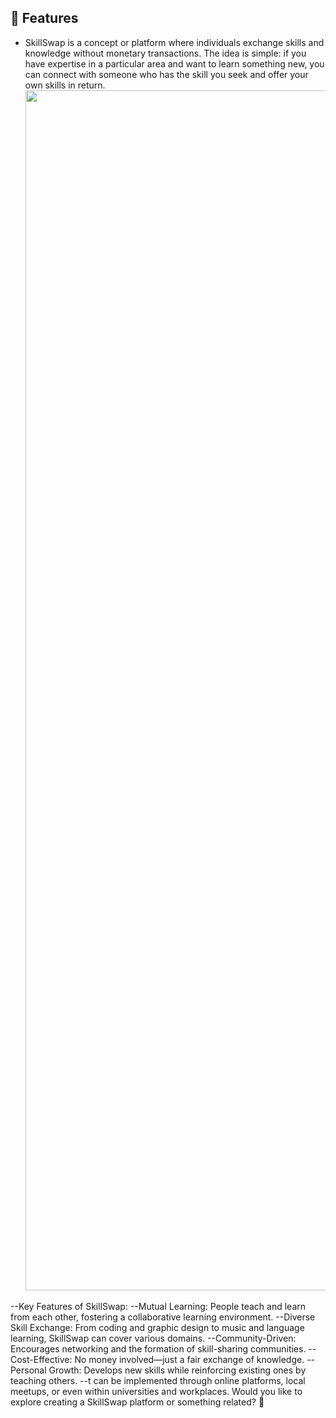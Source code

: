 
## 🚀 Features  
- SkillSwap is a concept or platform where individuals exchange skills and knowledge without monetary transactions. The idea is simple: if you have expertise in a particular area and want to learn something new, you can connect with someone who has the skill you seek and offer your own skills in return.
  <img src="https://www.animatedimages.org/data/media/562/animated-line-image-0184.gif" width="1920" />  

--Key Features of SkillSwap:
--Mutual Learning: People teach and learn from each other, fostering a collaborative learning environment.
--Diverse Skill Exchange: From coding and graphic design to music and language learning, SkillSwap can cover various domains.
--Community-Driven: Encourages networking and the formation of skill-sharing communities.
--Cost-Effective: No money involved—just a fair exchange of knowledge.
--Personal Growth: Develops new skills while reinforcing existing ones by teaching others.
--t can be implemented through online platforms, local meetups, or even within universities and workplaces. Would you like to explore creating a SkillSwap platform or something related? 🚀







